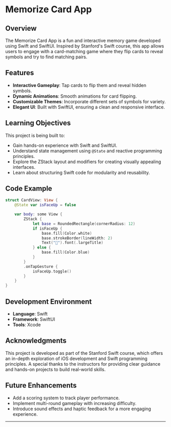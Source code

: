 # Memorize Card App

## Overview
The Memorize Card App is a fun and interactive memory game developed using Swift and SwiftUI. Inspired by Stanford's Swift course, this app allows users to engage with a card-matching game where they flip cards to reveal symbols and try to find matching pairs.

## Features
- **Interactive Gameplay**: Tap cards to flip them and reveal hidden symbols.
- **Dynamic Animations**: Smooth animations for card flipping.
- **Customizable Themes**: Incorporate different sets of symbols for variety.
- **Elegant UI**: Built with SwiftUI, ensuring a clean and responsive interface.

## Learning Objectives
This project is being built to:
- Gain hands-on experience with Swift and SwiftUI.
- Understand state management using `@State` and reactive programming principles.
- Explore the ZStack layout and modifiers for creating visually appealing interfaces.
- Learn about structuring Swift code for modularity and reusability.

## Code Example
```swift
struct CardView: View {
    @State var isFaceUp = false

    var body: some View {
        ZStack {
            let base = RoundedRectangle(cornerRadius: 12)
            if isFaceUp {
                base.fill(Color.white)
                base.strokeBorder(lineWidth: 2)
                Text("👻").font(.largeTitle)
            } else {
                base.fill(Color.blue)
            }
        }
        .onTapGesture {
            isFaceUp.toggle()
        }
    }
}
```

## Development Environment
- **Language**: Swift
- **Framework**: SwiftUI
- **Tools**: Xcode

## Acknowledgments
This project is developed as part of the Stanford Swift course, which offers an in-depth exploration of iOS development and Swift programming principles. A special thanks to the instructors for providing clear guidance and hands-on projects to build real-world skills.

## Future Enhancements
- Add a scoring system to track player performance.
- Implement multi-round gameplay with increasing difficulty.
- Introduce sound effects and haptic feedback for a more engaging experience.

---


